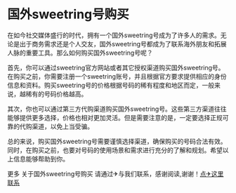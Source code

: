 # 国外sweetring号购买

在如今社交媒体盛行的时代，拥有一个国外sweetring号成为了许多人的需求。无论是出于商务需求还是个人交友，国外sweetring号都成为了联系海外朋友和拓展人脉的重要工具。那么如何购买国外sweetring号呢？

首先，你可以通过sweetring官方网站或者其它授权渠道购买国外sweetring号。在购买之前，你需要注册一个sweetring账号，并且根据官方要求提供相应的身份信息和资料。购买sweetring号的价格根据号码的稀有程度和地区而定，一般来说，越稀有的号码价格越高。

其次，你也可以通过第三方代购渠道购买国外sweetring号。这些第三方渠道往往能够提供更多选择，价格也相对更加灵活。但是需要注意的是，一定要选择正规可靠的代购渠道，以免上当受骗。

总的来说，购买国外sweetring号需要谨慎选择渠道，确保购买的号码合法有效。同时，在购买之前，也要对号码的使用场景和需求进行充分的了解和规划。希望以上信息能够帮助到你。

更多 关于国外sweetring号购买 请通过✈与我们联系，感谢阅读,谢谢！[点✈这里联系](https://www.k02.cc)